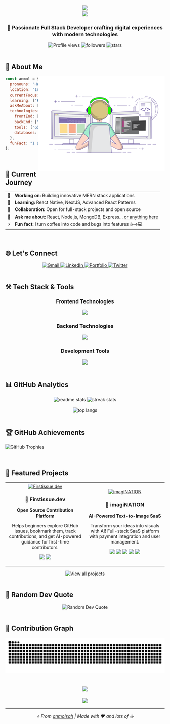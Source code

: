 <div align="center">
  <img src="https://capsule-render.vercel.app/api?type=waving&color=gradient&customColorList=6,11,20&height=180&section=header&text=Anmol%20Sah&fontSize=42&fontColor=fff&animation=twinkling&fontAlignY=32"/>
</div>

<div align="center">
  <img src="https://readme-typing-svg.herokuapp.com/?font=Righteous&size=35&center=true&vCenter=true&width=500&height=70&duration=4000&lines=Hi+There!+👋;Full+Stack+Developer;MERN+Stack+Enthusiast;Open+Source+Contributor;Problem+Solver+💡" />
</div>

<h3 align="center">🚀 Passionate Full Stack Developer crafting digital experiences with modern technologies</h3>

<div align="center">
  <img src="https://komarev.com/ghpvc/?username=anmolsah&style=for-the-badge&color=blueviolet" alt="Profile views" />
  <img src="https://img.shields.io/github/followers/anmolsah?style=for-the-badge&color=blue" alt="followers" />
  <img src="https://img.shields.io/github/stars/anmolsah?style=for-the-badge&color=yellow" alt="stars" />
</div>

<br/>

## 🎯 About Me

<img align="right" alt="Coding" width="400" src="https://raw.githubusercontent.com/devSouvik/devSouvik/master/gif3.gif">

```javascript
const anmol = {
  pronouns: "He/Him",
  location: "India 🇮🇳",
  currentFocus: "Full Stack Development",
  learning: ["React Native", "NextJS", "TypeScript"],
  askMeAbout: ["React", "Node.js", "MongoDB", "Express"],
  technologies: {
    frontEnd: ["React", "HTML", "CSS", "JavaScript", "Tailwind"],
    backEnd: ["Node.js", "Express", "MongoDB", "Firebase"],
    tools: ["Git", "VS Code", "Postman", "Vercel"],
    databases: ["MongoDB", "Supabase", "Firebase"]
  },
  funFact: "I spend more time Googling errors than writing code 🔍"
};
```

<br/>

## 🌟 Current Journey

<div align="center">
  <table>
    <tr>
      <td align="center">🔭</td>
      <td><strong>Working on:</strong> Building innovative MERN stack applications</td>
    </tr>
    <tr>
      <td align="center">🌱</td>
      <td><strong>Learning:</strong> React Native, NextJS, Advanced React Patterns</td>
    </tr>
    <tr>
      <td align="center">👯</td>
      <td><strong>Collaboration:</strong> Open for full-stack projects and open source</td>
    </tr>
    <tr>
      <td align="center">💬</td>
      <td><strong>Ask me about:</strong> React, Node.js, MongoDB, Express... <a href="https://github.com/anmolsah/anmolsah/issues">or anything here</a></td>
    </tr>
    <tr>
      <td align="center">⚡</td>
      <td><strong>Fun fact:</strong> I turn coffee into code and bugs into features ☕→💻</td>
    </tr>
  </table>
</div>

<br/>

## 🌐 Let's Connect

<div align="center">
  <a href="mailto:annifind010@gmail.com">
    <img src="https://img.shields.io/badge/Gmail-D14836?style=for-the-badge&logo=gmail&logoColor=white" alt="Gmail" />
  </a>
  <a href="https://www.linkedin.com/in/anmol-sah-551083238/" target="_blank">
    <img src="https://img.shields.io/badge/LinkedIn-0077B5?style=for-the-badge&logo=linkedin&logoColor=white" alt="LinkedIn" />
  </a>
  <a href="https://retro-ra.vercel.app/" target="_blank">
     <img src="https://img.shields.io/badge/Portfolio-FF5722?style=for-the-badge&logo=todoist&logoColor=white" alt="Portfolio" />
  </a>
  <a href="https://twitter.com/anmolsah" target="_blank">
    <img src="https://img.shields.io/badge/Twitter-1DA1F2?style=for-the-badge&logo=twitter&logoColor=white" alt="Twitter" />
  </a>
</div>

<br/>

## ⚒️ Tech Stack & Tools

<div align="center">
  
  ### Frontend Technologies
  <img src="https://skillicons.dev/icons?i=react,nextjs,html,css,javascript,typescript,tailwind,bootstrap,mui,vite" />
  
  ### Backend Technologies  
  <img src="https://skillicons.dev/icons?i=nodejs,express,mongodb,firebase,supabase,cpp" />
  
  ### Development Tools
  <img src="https://skillicons.dev/icons?i=vscode,git,github,postman,vercel,netlify" />
  
</div>

<br/>

## 📊 GitHub Analytics

<div align="center">
  <img width="370" src="https://github-readme-stats-salesp07.vercel.app/api?username=anmolsah&count_private=true&show_icons=true&theme=react&rank_icon=github&border_radius=10" alt="readme stats" />
  <img width="390" src="https://streak-stats.demolab.com/?user=anmolsah&count_private=true&theme=react&border_radius=10" alt="streak stats"/>
</div>

<br/>

<div align="center">
  <img width="500" src="https://github-readme-stats-salesp07.vercel.app/api/top-langs/?username=anmolsah&hide=HTML&langs_count=8&layout=compact&theme=react&border_radius=10&size_weight=0.5&count_weight=0.5&exclude_repo=github-readme-stats" alt="top langs" />
</div>

<br/>

## 🏆 GitHub Achievements

![GitHub Trophies](https://github-profile-trophy.vercel.app/?username=anmolsah&theme=radical&no-frame=false&no-bg=false&margin-w=4)



<br/>

## 🚀 Featured Projects

<div align="center">
  <table>
    <tr>
      <td width="50%" align="center">
        <a href="https://www.firstissue.dev/" target="_blank">
          <img src="https://github.com/user-attachments/assets/20106dd9-05eb-4754-86c1-cddab86aebb7" width="100%" alt="Firstissue.dev"/>
        </a>
        <br/>
        <h3>🌱 Firstissue.dev</h3>
        <p><strong>Open Source Contribution Platform</strong></p>
        <p>Helps beginners explore GitHub issues, bookmark them, track contributions, and get AI-powered guidance for first-time contributors.</p>
        <p>
          <img src="https://img.shields.io/badge/React-20232A?style=flat-square&logo=react&logoColor=61DAFB" />
          <img src="https://img.shields.io/badge/Supabase-3ECF8E?style=flat-square&logo=supabase&logoColor=white" />
        </p>
      </td>
      <td width="50%" align="center">
        <a href="https://imagination-xgvo.vercel.app/" target="_blank">
          <img src="https://github.com/user-attachments/assets/4cc6f37d-75c5-4a47-a3e5-1abecf9704de" width="100%" alt="imagiNATION"/>
        </a>
        <br/>
        <h3>🎨 imagiNATION</h3>
        <p><strong>AI-Powered Text-to-Image SaaS</strong></p>
        <p>Transform your ideas into visuals with AI! Full-stack SaaS platform with payment integration and user management.</p>
        <p>
          <img src="https://img.shields.io/badge/MongoDB-47A248?style=flat-square&logo=mongodb&logoColor=white" />
          <img src="https://img.shields.io/badge/Express.js-404D59?style=flat-square&logo=express&logoColor=white" />
          <img src="https://img.shields.io/badge/React-20232A?style=flat-square&logo=react&logoColor=61DAFB" />
          <img src="https://img.shields.io/badge/Node.js-339933?style=flat-square&logo=nodedotjs&logoColor=white" />
          <img src="https://img.shields.io/badge/Razorpay-02042B?style=flat-square&logo=razorpay&logoColor=white" />
      </p>
      </td>
    </tr>
  </table>
</div>

<div align="center">
  <a href="https://github.com/anmolsah?tab=repositories" target="_blank">
    <img src="https://img.shields.io/badge/View%20All%20Projects-4285F4?style=for-the-badge&logo=github&logoColor=white" alt="View all projects" />
  </a>
</div>

<br/>


## 💭 Random Dev Quote

<div align="center">
  <img src="https://quotes-github-readme.vercel.app/api?type=horizontal&theme=radical" alt="Random Dev Quote" />
</div>

<br/>

## 🐍 Contribution Graph

<div align="center">
  <img src="https://raw.githubusercontent.com/anmolsah/anmolsah/output/snake.svg" alt="Snake animation" />
</div>

<br/>

<div align="center">
  <h3>
    <img src="https://readme-typing-svg.herokuapp.com/?font=Righteous&size=25&center=true&vCenter=true&width=500&height=70&duration=4000&lines=Thanks+for+visiting!+✌️;Let's+build+something+amazing!;Always+open+for+collaboration+🤝;Happy+coding!+👨‍💻">
  </h3>
</div>

<div align="center">
  <img src="https://capsule-render.vercel.app/api?type=waving&color=gradient&customColorList=6,11,20&height=100&section=footer"/>
</div>

---

<div align="center">
  <i>⭐️ From <a href="https://github.com/anmolsah">anmolsah</a> | Made with ❤️ and lots of ☕</i>
</div>
